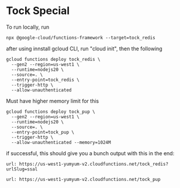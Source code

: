 # Tock Special

To run locally, run

```
npx @google-cloud/functions-framework --target=tock_redis
```

after using innstall gcloud CLI, run "cloud init", then the following

```
gcloud functions deploy tock_redis \
  --gen2 --region=us-west1 \
  --runtime=nodejs20 \
  --source=. \
  --entry-point=tock_redis \
  --trigger-http \
  --allow-unauthenticated
 ```

Must have higher memory limit for this
```
gcloud functions deploy tock_pup \
  --gen2 --region=us-west1 \
  --runtime=nodejs20 \
  --source=. \
  --entry-point=tock_pup \
  --trigger-http \
  --allow-unauthenticated --memory=1024M
 ```

if successful, this should give you a bunch output with this in the end:

```
url: https://us-west1-yumyum-v2.cloudfunctions.net/tock_redis?urlSlug=ssal

url: https://us-west1-yumyum-v2.cloudfunctions.net/tock_pup
```
